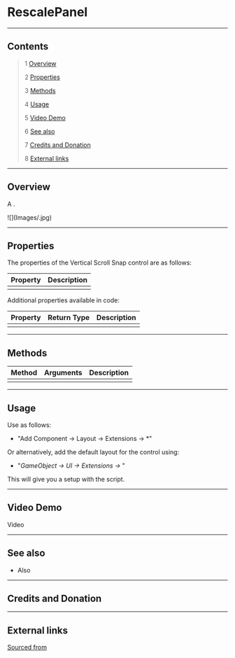 # RescalePanel

<!-- Description-->

<!--![](Images/ Game Image.jpg)-->

---------

## Contents

> 1 [Overview](#overview)
>
> 2 [Properties](#properties)
>
> 3 [Methods](#methods)
>
> 4 [Usage](#usage)
>
> 5 [Video Demo](#video-demo)
>
> 6 [See also](#see-also)
>
> 7 [Credits and Donation](#credits-and-donation)
>
> 8 [External links](#external-links)

---------

## Overview

A <!-- Control--> .

![](Images/<!-- Inspector Image-->.jpg)

---------

## Properties

The properties of the Vertical Scroll Snap control are as follows:

Property | Description
|-|-|
*<!-- Property-->*|<!-- Property-->

Additional properties available in code:

Property | Return Type | Description
|-|-|-|
|<!-- Property-->|<!-- Type-->|<!-- Description-->|

---------

## Methods

Method | Arguments | Description
|-|-|-|
|<!-- Method-->|<!-- Type-->|<!-- Description-->|

---------

## Usage

Use as follows:

* "Add Component -> Layout -> Extensions -> <!-- Control-->*"

Or alternatively, add the default layout for the control using:

* "*GameObject -> UI -> Extensions -> <!-- Control-->*"

This will give you a <!-- Control--> setup with the script.

---------

## Video Demo

Video

<!-- Video

[![View Intro Video](http://img.youtube.com/vi/LnKy3_ymEXs/0.jpg)](http://www.youtube.com/watch?v=LnKy3_ymEXs "HSS/VSS walk-through video")

/-->

---------

## See also

* Also <!-- See Also/-->

---------

## Credits and Donation

<!-- Credits/-->

---------

## External links

[Sourced from]()
